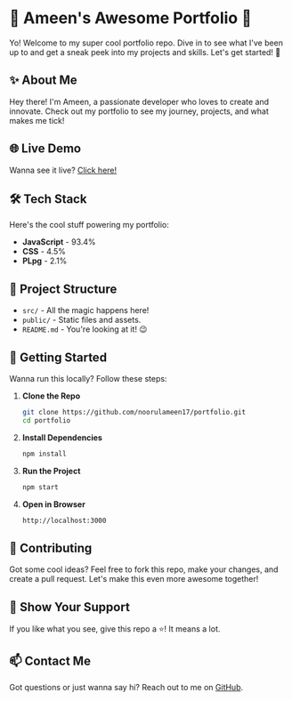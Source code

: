 # 🌟 Ameen's Awesome Portfolio 🌟

Yo! Welcome to my super cool portfolio repo. Dive in to see what I've been up to and get a sneak peek into my projects and skills. Let's get started! 🚀

## ✨ About Me

Hey there! I'm Ameen, a passionate developer who loves to create and innovate. Check out my portfolio to see my journey, projects, and what makes me tick!

## 🌐 Live Demo

Wanna see it live? [Click here!](https://portfolio-ameenition.vercel.app)

## 🛠️ Tech Stack

Here's the cool stuff powering my portfolio:

- **JavaScript** - 93.4%
- **CSS** - 4.5%
- **PLpg** - 2.1%

## 📂 Project Structure

- `src/` - All the magic happens here!
- `public/` - Static files and assets.
- `README.md` - You're looking at it! 😉

## 🚀 Getting Started

Wanna run this locally? Follow these steps:

1. **Clone the Repo**
   ```bash
   git clone https://github.com/noorulameen17/portfolio.git
   cd portfolio
   ```

2. **Install Dependencies**
   ```bash
   npm install
   ```

3. **Run the Project**
   ```bash
   npm start
   ```

4. **Open in Browser**
   ```bash
   http://localhost:3000
   ```

## 🤝 Contributing

Got some cool ideas? Feel free to fork this repo, make your changes, and create a pull request. Let's make this even more awesome together!

## 🌟 Show Your Support

If you like what you see, give this repo a ⭐️! It means a lot.

## 📫 Contact Me

Got questions or just wanna say hi? Reach out to me on [GitHub](https://github.com/noorulameen17).
